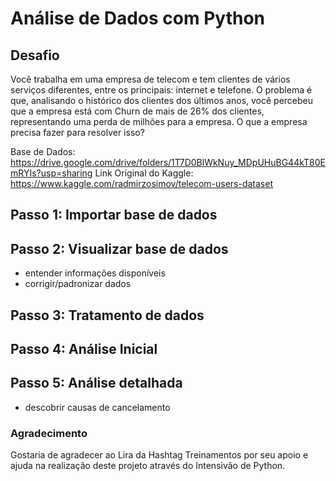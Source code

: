 # Análise de Dados com Python

## Desafio
Você trabalha em uma empresa de telecom e tem clientes de vários serviços diferentes, entre os principais: internet e telefone. O problema é que, analisando o histórico dos clientes dos últimos anos, você percebeu que a empresa está com Churn de mais de 26% dos clientes, representando uma perda de milhões para a empresa. O que a empresa precisa fazer para resolver isso?

Base de Dados: https://drive.google.com/drive/folders/1T7D0BlWkNuy_MDpUHuBG44kT80EmRYIs?usp=sharing
Link Original do Kaggle: https://www.kaggle.com/radmirzosimov/telecom-users-dataset

## Passo 1: Importar base de dados

## Passo 2: Visualizar base de dados
- entender informações disponíveis
- corrigir/padronizar dados

## Passo 3: Tratamento de dados

## Passo 4: Análise Inicial

## Passo 5: Análise detalhada
- descobrir causas de cancelamento


### Agradecimento
Gostaria de agradecer ao Lira da Hashtag Treinamentos por seu apoio e ajuda na realização deste projeto através do Intensivão de Python.
